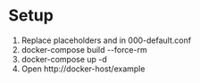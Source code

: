 # Setup

1. Replace placeholders and in 000-default.conf
2. docker-compose build --force-rm
3. docker-compose up -d
4. Open http://docker-host/example
